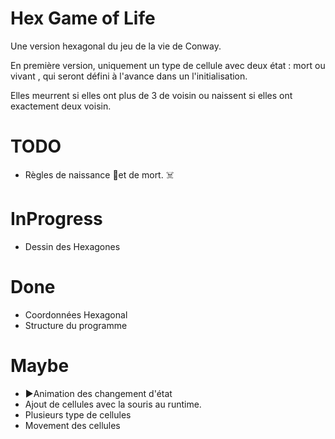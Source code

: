 # Hex Game of Life
 Une version hexagonal du jeu de la vie de Conway.

En première version, uniquement un type de cellule avec deux état : mort ou vivant , qui seront défini à l'avance dans un l'initialisation. 

Elles meurrent si elles ont plus de 3 de voisin ou naissent si elles ont exactement deux voisin.

# TODO
- Règles de naissance 🌱et de mort. ☠️


# InProgress
- Dessin des Hexagones 

# Done
- Coordonnées Hexagonal
- Structure du programme

# Maybe
- ▶️Animation des changement d'état
- Ajout de cellules avec la souris au runtime.
- Plusieurs type de cellules
- Movement des cellules
